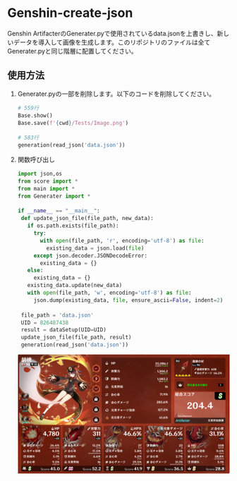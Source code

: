 # Genshin-create-json

Genshin ArtifacterのGenerater.pyで使用されているdata.jsonを上書きし、新しいデータを導入して画像を生成します。このリポジトリのファイルは全てGenerater.pyと同じ階層に配置してください。

## 使用方法

1. Generater.pyの一部を削除します。以下のコードを削除してください。

   ```python
   # 559行
   Base.show()
   Base.save(f'{cwd}/Tests/Image.png')

   # 583行
   generation(read_json('data.json'))
   ```

2. 関数呼び出し
   ```python
   import json,os
   from score import *
   from main import *
   from Generater import *

   if __name__ == "__main__":
    def update_json_file(file_path, new_data):
      if os.path.exists(file_path):
        try:
          with open(file_path, 'r', encoding='utf-8') as file:
            existing_data = json.load(file)
        except json.decoder.JSONDecodeError:
          existing_data = {}
      else:
        existing_data = {}
      existing_data.update(new_data)
      with open(file_path, 'w', encoding='utf-8') as file:
        json.dump(existing_data, file, ensure_ascii=False, indent=2)

    file_path = 'data.json'
    UID = 826487438
    result = dataSetup(UID=UID)
    update_json_file(file_path, result)
    generation(read_json('data.json'))
   ```


   <img src="image.png">
